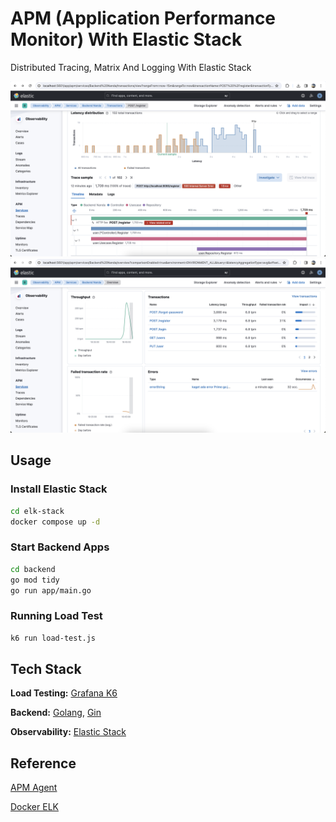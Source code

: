 
# APM (Application Performance Monitor) With Elastic Stack

Distributed Tracing, Matrix And Logging With Elastic Stack


![Image1](image1.png)
![Image2](image2.png)



## Usage

### Install Elastic Stack
```bash
cd elk-stack
docker compose up -d
```

### Start Backend Apps
```bash
cd backend
go mod tidy
go run app/main.go
```

### Running Load Test
```bash
k6 run load-test.js
```


## Tech Stack

**Load Testing:** [Grafana K6](https://k6.io/)

**Backend:** [Golang](https://go.dev/), [Gin](https://gin-gonic.com/)

**Observability:** [Elastic Stack](https://www.elastic.co/)




## Reference

[APM Agent](https://github.com/elastic/apm)

[Docker ELK](https://github.com/deviantony/docker-elk)

